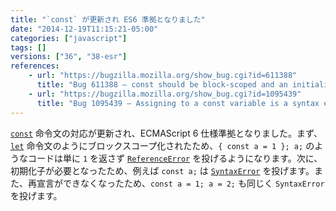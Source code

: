 ```yaml
---
title: "`const` が更新され ES6 準拠となりました"
date: "2014-12-19T11:15:21-05:00"
categories: ["javascript"]
tags: []
versions: ["36", "38-esr"]
references:
    - url: "https://bugzilla.mozilla.org/show_bug.cgi?id=611388"
      title: "Bug 611388 – const should be block-scoped and an initializer should be required"
    - url: "https://bugzilla.mozilla.org/show_bug.cgi?id=1095439"
      title: "Bug 1095439 – Assigning to a const variable is a syntax error"
---
```

[`const`](https://developer.mozilla.org/docs/Web/JavaScript/Reference/Statements/const) 命令文の対応が更新され、ECMAScript 6 仕様準拠となりました。まず、[`let`](https://developer.mozilla.org/docs/Web/JavaScript/Reference/Statements/let) 命令文のようにブロックスコープ化されたため、`{ const a = 1 }; a;` のようなコードは単に `1` を返さず [`ReferenceError`](https://developer.mozilla.org/docs/Web/JavaScript/Reference/Global_Objects/ReferenceError) を投げるようになります。次に、初期化子が必要となったため、例えば `const a;` は [`SyntaxError`](https://developer.mozilla.org/docs/Web/JavaScript/Reference/Global_Objects/SyntaxError) を投げます。また、再宣言ができなくなったため、`const a = 1; a = 2;` も同じく `SyntaxError` を投げます。
